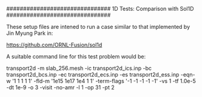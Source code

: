 
###############################
1D Tests: Comparison with Sol1D
###############################

These setup files are intened to run a case similar to that
implemented by Jin Myung Park in:

https://github.com/ORNL-Fusion/sol1d

A suitable command line for this test problem would be:

transport2d -m slab_256.mesh -ic transport2d_ics.inp -bc transport2d_bcs.inp -ec transport2d_ecs.inp -es transport2d_ess.inp -eqn-w '1 1 1 1 1' -fld-m '1e15 1e17 1e4 1 1' -term-flags '-1 -1 -1 -1 -1' -vs 1 -tf 1.0e-5 -dt 1e-9 -o 3 -visit -no-amr -l 1 -op 31 -pt 2
